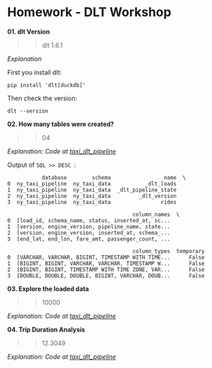 # Homework - DLT Workshop

**01. dlt Version**

>> dlt 1.6.1

*Explanation*

First you install dlt:

`pip install 'dlt[duckdb]'`

Then check the version:

`dlt --version`


**02. How many tables were created?**

>> 04

*Explanation: Code at [taxi_dlt_pipeline](taxi_dlt_pipeline.ipynb)*

Output of `SQL >> DESC `:

```
           database        schema                 name  \
0  ny_taxi_pipeline  ny_taxi_data           _dlt_loads   
1  ny_taxi_pipeline  ny_taxi_data  _dlt_pipeline_state   
2  ny_taxi_pipeline  ny_taxi_data         _dlt_version   
3  ny_taxi_pipeline  ny_taxi_data                rides   

                                        column_names  \
0  [load_id, schema_name, status, inserted_at, sc...   
1  [version, engine_version, pipeline_name, state...   
2  [version, engine_version, inserted_at, schema_...   
3  [end_lat, end_lon, fare_amt, passenger_count, ...   

                                        column_types  temporary  
0  [VARCHAR, VARCHAR, BIGINT, TIMESTAMP WITH TIME...      False  
1  [BIGINT, BIGINT, VARCHAR, VARCHAR, TIMESTAMP W...      False  
2  [BIGINT, BIGINT, TIMESTAMP WITH TIME ZONE, VAR...      False  
3  [DOUBLE, DOUBLE, DOUBLE, BIGINT, VARCHAR, DOUB...      False  
```

**03. Explore the loaded data**
>> 10000

*Explanation: Code at [taxi_dlt_pipeline](taxi_dlt_pipeline.ipynb)*

**04. Trip Duration Analysis**
>> 12.3049


*Explanation: Code at [taxi_dlt_pipeline](taxi_dlt_pipeline.ipynb)*